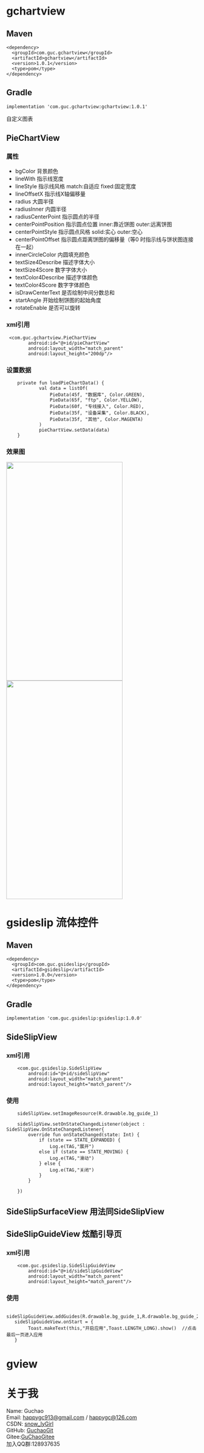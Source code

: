 # gchartview
## Maven
```
<dependency>
  <groupId>com.guc.gchartview</groupId>
  <artifactId>gchartview</artifactId>
  <version>1.0.1</version>
  <type>pom</type>
</dependency>
```
## Gradle
```
implementation 'com.guc.gchartview:gchartview:1.0.1'
```
自定义图表
## PieChartView
### 属性
* bgColor  背景颜色
* lineWith  指示线宽度
* lineStyle  指示线风格 match:自适应  fixed:固定宽度
* lineOffsetX  指示线X轴偏移量
* radius  大圆半径
* radiusInner  内圆半径
* radiusCenterPoint  指示圆点的半径
* centerPointPosition  指示圆点位置 inner:靠近饼图  outer:远离饼图
* centerPointStyle  指示圆点风格 solid:实心  outer:空心
* centerPointOffset  指示圆点距离饼图的偏移量（等0 时指示线与饼状图连接在一起）
* innerCircleColor  内圆填充颜色
* textSize4Describe  描述字体大小
* textSize4Score  数字字体大小
* textColor4Describe  描述字体颜色
* textColor4Score  数字字体颜色
* isDrawCenterText  是否绘制中间分数总和
* startAngle  开始绘制饼图的起始角度
* rotateEnable  是否可以旋转
### xml引用
```
 <com.guc.gchartview.PieChartView
        android:id="@+id/pieChartView"
        android:layout_width="match_parent"
        android:layout_height="200dp"/>
```
### 设置数据
```
    private fun loadPieChartData() {
            val data = listOf(
                PieData(45f, "数据库", Color.GREEN),
                PieData(65f, "ftp", Color.YELLOW),
                PieData(60f, "专线接入", Color.RED),
                PieData(35f, "设备采集", Color.BLACK),
                PieData(35f, "其他", Color.MAGENTA)
            )
            pieChartView.setData(data)
    }
```
### 效果图
<img src="https://github.com/icookingcode/GucChartView/blob/master/snapshoot/Screenshot_1595903809.png"  height="576" width="306"/>
<img src="https://github.com/icookingcode/GucChartView/blob/master/snapshoot/Screenshot_1596012210.png"  height="576" width="306"/>

# gsideslip 流体控件
## Maven
```
<dependency>
  <groupId>com.guc.gsideslip</groupId>
  <artifactId>gsideslip</artifactId>
  <version>1.0.0</version>
  <type>pom</type>
</dependency>
```
## Gradle
```
implementation 'com.guc.gsideslip:gsideslip:1.0.0'
```
## SideSlipView
### xml引用
```
    <com.guc.gsideslip.SideSlipView
        android:id="@+id/sideSlipView"
        android:layout_width="match_parent"
        android:layout_height="match_parent"/>
```
### 使用
```
    sideSlipView.setImageResource(R.drawable.bg_guide_1)
    
    sideSlipView.setOnStateChangedListener(object : SideSlipView.OnStateChangedListener{
        override fun onStateChanged(state: Int) {
            if (state == STATE_EXPANDED) {
                Log.e(TAG,"展开")
            else if (state == STATE_MOVING) {
                Log.e(TAG,"滑动")
            } else {
                Log.e(TAG,"关闭")
            }
        }
    
    })
```
## SideSlipSurfaceView 用法同SideSlipView
## SideSlipGuideView  炫酷引导页
### xml引用
```
    <com.guc.gsideslip.SideSlipGuideView
        android:id="@+id/sideSlipGuideView"
        android:layout_width="match_parent"
        android:layout_height="match_parent"/>
```
### 使用
```
   sideSlipGuideView.addGuides(R.drawable.bg_guide_1,R.drawable.bg_guide_2,R.drawable.bg_guide_3)
   sideSlipGuideView.onStart = {
        Toast.makeText(this,"开启应用",Toast.LENGTH_LONG).show()  //点击最后一页进入应用
   }
```

# gview

# 关于我  
Name: Guchao  
Email: happygc913@gmail.com / happygc@126.com  
CSDN: [snow_lyGirl](https://blog.csdn.net/qq_31028313)  
GitHub: [GuchaoGit](https://github.com/GuchaoGit?tab=repositories)  
Gitee:[GuChaoGitee](https://gitee.com/guchaogitee/projects)  
加入QQ群:128937635  